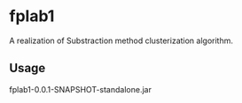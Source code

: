 # fplab1

A realization of Substraction method clusterization algorithm.

## Usage

fplab1-0.0.1-SNAPSHOT-standalone.jar
